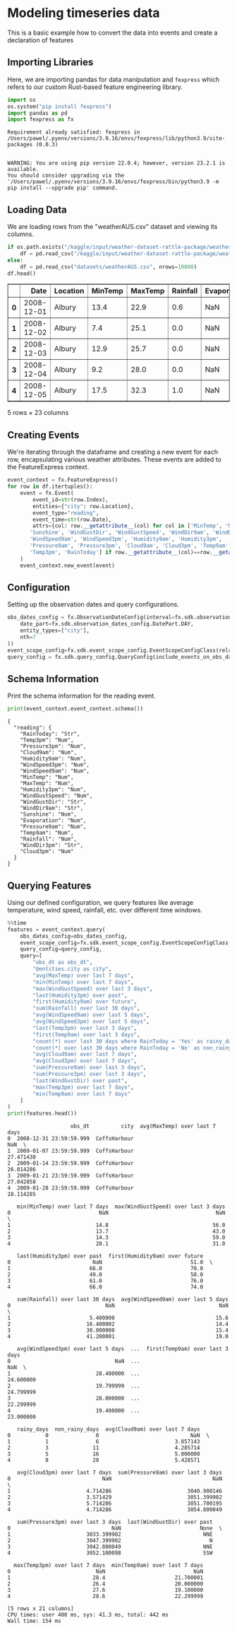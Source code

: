 # Modeling timeseries data

This is a basic example how to convert the data into events and create a declaration of features

## Importing Libraries

Here, we are importing pandas for data manipulation and `fexpress` which refers to our custom Rust-based feature engineering library.


```python
import os
os.system("pip install fexpress")
import pandas as pd
import fexpress as fx
```

    Requirement already satisfied: fexpress in /Users/pawel/.pyenv/versions/3.9.16/envs/fexpress/lib/python3.9/site-packages (0.0.3)


    WARNING: You are using pip version 22.0.4; however, version 23.2.1 is available.
    You should consider upgrading via the '/Users/pawel/.pyenv/versions/3.9.16/envs/fexpress/bin/python3.9 -m pip install --upgrade pip' command.


## Loading Data
We are loading rows from the "weatherAUS.csv" dataset and viewing its columns.


```python
if os.path.exists("/kaggle/input/weather-dataset-rattle-package/weatherAUS.csv"):
    df = pd.read_csv("/kaggle/input/weather-dataset-rattle-package/weatherAUS.csv", nrows=10000)
else:
    df = pd.read_csv("datasets/weatherAUS.csv", nrows=10000)
df.head()
```




<div>
<style scoped>
    .dataframe tbody tr th:only-of-type {
        vertical-align: middle;
    }

    .dataframe tbody tr th {
        vertical-align: top;
    }

    .dataframe thead th {
        text-align: right;
    }
</style>
<table border="1" class="dataframe">
  <thead>
    <tr style="text-align: right;">
      <th></th>
      <th>Date</th>
      <th>Location</th>
      <th>MinTemp</th>
      <th>MaxTemp</th>
      <th>Rainfall</th>
      <th>Evaporation</th>
      <th>Sunshine</th>
      <th>WindGustDir</th>
      <th>WindGustSpeed</th>
      <th>WindDir9am</th>
      <th>...</th>
      <th>Humidity9am</th>
      <th>Humidity3pm</th>
      <th>Pressure9am</th>
      <th>Pressure3pm</th>
      <th>Cloud9am</th>
      <th>Cloud3pm</th>
      <th>Temp9am</th>
      <th>Temp3pm</th>
      <th>RainToday</th>
      <th>RainTomorrow</th>
    </tr>
  </thead>
  <tbody>
    <tr>
      <th>0</th>
      <td>2008-12-01</td>
      <td>Albury</td>
      <td>13.4</td>
      <td>22.9</td>
      <td>0.6</td>
      <td>NaN</td>
      <td>NaN</td>
      <td>W</td>
      <td>44.0</td>
      <td>W</td>
      <td>...</td>
      <td>71.0</td>
      <td>22.0</td>
      <td>1007.7</td>
      <td>1007.1</td>
      <td>8.0</td>
      <td>NaN</td>
      <td>16.9</td>
      <td>21.8</td>
      <td>No</td>
      <td>No</td>
    </tr>
    <tr>
      <th>1</th>
      <td>2008-12-02</td>
      <td>Albury</td>
      <td>7.4</td>
      <td>25.1</td>
      <td>0.0</td>
      <td>NaN</td>
      <td>NaN</td>
      <td>WNW</td>
      <td>44.0</td>
      <td>NNW</td>
      <td>...</td>
      <td>44.0</td>
      <td>25.0</td>
      <td>1010.6</td>
      <td>1007.8</td>
      <td>NaN</td>
      <td>NaN</td>
      <td>17.2</td>
      <td>24.3</td>
      <td>No</td>
      <td>No</td>
    </tr>
    <tr>
      <th>2</th>
      <td>2008-12-03</td>
      <td>Albury</td>
      <td>12.9</td>
      <td>25.7</td>
      <td>0.0</td>
      <td>NaN</td>
      <td>NaN</td>
      <td>WSW</td>
      <td>46.0</td>
      <td>W</td>
      <td>...</td>
      <td>38.0</td>
      <td>30.0</td>
      <td>1007.6</td>
      <td>1008.7</td>
      <td>NaN</td>
      <td>2.0</td>
      <td>21.0</td>
      <td>23.2</td>
      <td>No</td>
      <td>No</td>
    </tr>
    <tr>
      <th>3</th>
      <td>2008-12-04</td>
      <td>Albury</td>
      <td>9.2</td>
      <td>28.0</td>
      <td>0.0</td>
      <td>NaN</td>
      <td>NaN</td>
      <td>NE</td>
      <td>24.0</td>
      <td>SE</td>
      <td>...</td>
      <td>45.0</td>
      <td>16.0</td>
      <td>1017.6</td>
      <td>1012.8</td>
      <td>NaN</td>
      <td>NaN</td>
      <td>18.1</td>
      <td>26.5</td>
      <td>No</td>
      <td>No</td>
    </tr>
    <tr>
      <th>4</th>
      <td>2008-12-05</td>
      <td>Albury</td>
      <td>17.5</td>
      <td>32.3</td>
      <td>1.0</td>
      <td>NaN</td>
      <td>NaN</td>
      <td>W</td>
      <td>41.0</td>
      <td>ENE</td>
      <td>...</td>
      <td>82.0</td>
      <td>33.0</td>
      <td>1010.8</td>
      <td>1006.0</td>
      <td>7.0</td>
      <td>8.0</td>
      <td>17.8</td>
      <td>29.7</td>
      <td>No</td>
      <td>No</td>
    </tr>
  </tbody>
</table>
<p>5 rows × 23 columns</p>
</div>



## Creating Events
We're iterating through the dataframe and creating a new event for each row, encapsulating various weather attributes. These events are added to the FeatureExpress context.


```python
event_context = fx.FeatureExpress()
for row in df.itertuples():
    event = fx.Event(
        event_id=str(row.Index),
        entities={"city": row.Location},
        event_type="reading",
        event_time=str(row.Date),
        attrs={col: row.__getattribute__(col) for col in ['MinTemp', 'MaxTemp', 'Rainfall', 'Evaporation',
       'Sunshine', 'WindGustDir', 'WindGustSpeed', 'WindDir9am', 'WindDir3pm',
       'WindSpeed9am', 'WindSpeed3pm', 'Humidity9am', 'Humidity3pm',
       'Pressure9am', 'Pressure3pm', 'Cloud9am', 'Cloud3pm', 'Temp9am',
       'Temp3pm', 'RainToday'] if row.__getattribute__(col)==row.__getattribute__(col)},
    )
    event_context.new_event(event)
```

## Configuration
Setting up the observation dates and query configurations.


```python
obs_dates_config = fx.ObservationDateConfig(interval=fx.sdk.observation_dates_config.Interval(
    date_part=fx.sdk.observation_dates_config.DatePart.DAY,
    entity_types=["city"],
    nth=7
))
event_scope_config=fx.sdk.event_scope_config.EventScopeConfigClass(related_entities_events=["city"])
query_config = fx.sdk.query_config.QueryConfig(include_events_on_obs_date=False, parallel=True)
```

## Schema Information
Print the schema information for the reading event.


```python
print(event_context.event_context.schema())
```

    {
      "reading": {
        "RainToday": "Str",
        "Temp3pm": "Num",
        "Pressure3pm": "Num",
        "Cloud9am": "Num",
        "Humidity9am": "Num",
        "WindSpeed3pm": "Num",
        "WindSpeed9am": "Num",
        "MinTemp": "Num",
        "MaxTemp": "Num",
        "Humidity3pm": "Num",
        "WindGustSpeed": "Num",
        "WindGustDir": "Str",
        "WindDir9am": "Str",
        "Sunshine": "Num",
        "Evaporation": "Num",
        "Pressure9am": "Num",
        "Temp9am": "Num",
        "Rainfall": "Num",
        "WindDir3pm": "Str",
        "Cloud3pm": "Num"
      }
    }


## Querying Features
Using our defined configuration, we query features like average temperature, wind speed, rainfall, etc. over different time windows.


```python
%%time
features = event_context.query(
    obs_dates_config=obs_dates_config,
    event_scope_config=fx.sdk.event_scope_config.EventScopeConfigClass(related_entities_events=["city"]),
    query_config=query_config,
    query=[
        "obs_dt as obs_dt",
        "@entities.city as city",
        "avg(MaxTemp) over last 7 days",
        "min(MinTemp) over last 7 days",
        "max(WindGustSpeed) over last 3 days",
        "last(Humidity3pm) over past",
        "first(Humidity9am) over future",
        "sum(Rainfall) over last 30 days",
        "avg(WindSpeed9am) over last 5 days",
        "avg(WindSpeed3pm) over last 5 days",
        "last(Temp3pm) over last 3 days",
        "first(Temp9am) over last 3 days",
        "count(*) over last 30 days where RainToday = 'Yes' as rainy_days",
        "count(*) over last 30 days where RainToday = 'No' as non_rainy_days",
        "avg(Cloud9am) over last 7 days",
        "avg(Cloud3pm) over last 7 days",
        "sum(Pressure9am) over last 3 days",
        "sum(Pressure3pm) over last 3 days",
        "last(WindGustDir) over past",
        "max(Temp3pm) over last 7 days",
        "min(Temp9am) over last 7 days"
    ]
)
print(features.head())
```

                        obs_dt          city  avg(MaxTemp) over last 7 days   
    0  2008-12-31 23:59:59.999  CoffsHarbour                            NaN  \
    1  2009-01-07 23:59:59.999  CoffsHarbour                      27.471430   
    2  2009-01-14 23:59:59.999  CoffsHarbour                      26.014286   
    3  2009-01-21 23:59:59.999  CoffsHarbour                      27.042858   
    4  2009-01-28 23:59:59.999  CoffsHarbour                      28.114285   
    
       min(MinTemp) over last 7 days  max(WindGustSpeed) over last 3 days   
    0                            NaN                                  NaN  \
    1                           14.8                                 56.0   
    2                           13.7                                 43.0   
    3                           14.3                                 59.0   
    4                           20.1                                 31.0   
    
       last(Humidity3pm) over past  first(Humidity9am) over future   
    0                          NaN                            51.0  \
    1                         66.0                            70.0   
    2                         49.0                            50.0   
    3                         61.0                            76.0   
    4                         66.0                            74.0   
    
       sum(Rainfall) over last 30 days  avg(WindSpeed9am) over last 5 days   
    0                              NaN                                 NaN  \
    1                         5.400000                                15.6   
    2                        16.400002                                14.4   
    3                        30.000000                                15.4   
    4                        41.200001                                19.0   
    
       avg(WindSpeed3pm) over last 5 days  ...  first(Temp9am) over last 3 days   
    0                                 NaN  ...                              NaN  \
    1                           28.400000  ...                        24.600000   
    2                           19.799999  ...                        24.799999   
    3                           28.000000  ...                        22.299999   
    4                           19.400000  ...                        23.000000   
    
       rainy_days  non_rainy_days  avg(Cloud9am) over last 7 days   
    0           0               0                             NaN  \
    1           1               6                        3.857143   
    2           3              11                        4.285714   
    3           5              16                        5.000000   
    4           8              20                        5.428571   
    
       avg(Cloud3pm) over last 7 days  sum(Pressure9am) over last 3 days   
    0                             NaN                                NaN  \
    1                        4.714286                        3040.900146   
    2                        3.571429                        3051.399902   
    3                        5.714286                        3051.700195   
    4                        4.714286                        3054.800049   
    
       sum(Pressure3pm) over last 3 days  last(WindGustDir) over past   
    0                                NaN                         None  \
    1                        3033.399902                          NNE   
    2                        3047.399902                            N   
    3                        3042.800049                          NNE   
    4                        3052.100098                          SSW   
    
      max(Temp3pm) over last 7 days  min(Temp9am) over last 7 days  
    0                           NaN                            NaN  
    1                          28.4                      21.700001  
    2                          26.4                      20.000000  
    3                          27.6                      19.100000  
    4                          28.6                      22.299999  
    
    [5 rows x 21 columns]
    CPU times: user 400 ms, sys: 41.3 ms, total: 442 ms
    Wall time: 154 ms

